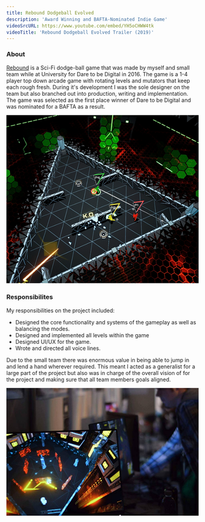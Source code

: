 ```yaml
---
title: Rebound Dodgeball Evolved
description: 'Award Winning and BAFTA-Nominated Indie Game'
videoSrcURL: https://www.youtube.com/embed/YH5oCHWW4tk
videoTitle: 'Rebound Dodgeball Evolved Trailer (2019)'
---
```


### About

[Rebound](https://store.steampowered.com/app/1057560/Rebound_Dodgeball_Evolved/) is a Sci-Fi dodge-ball game that was made by myself and small team while at University for Dare to be Digital in 2016. The game is a 1-4 player top down arcade game with rotating levels and mutators that keep each rough fresh. During it's development I was the sole designer on the team but also branched out into production, writing and implementation. The game was selected as the first place winner of Dare to be Digital and was nominated for a BAFTA as a result.

![Midgame](./Rebound_1.jpg)
### Responsibilites

My responsibilities on the project included:
- Designed the core functionality and systems of the gameplay as well as balancing the modes.
- Designed and implemented all levels within the game 
- Designed UI/UX for the game.
- Wrote and directed all voice lines.

Due to the small team there was enormous value in being able to jump in and lend a hand wherever required. This meant I acted as a generalist for a large part of the project but also was in charge of the overall vision of for the project and making sure that all team members goals aligned.

![Rezonate Showcase](./Rebound_2.jpg)


